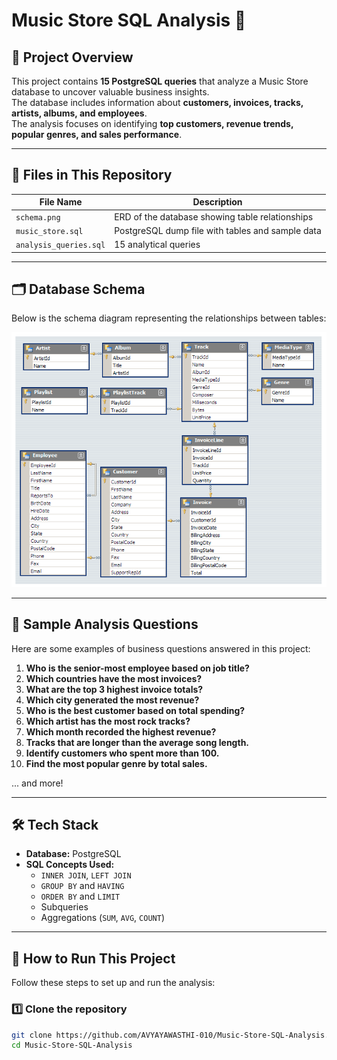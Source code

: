 # Music Store SQL Analysis 🎵

## 📌 Project Overview
This project contains **15 PostgreSQL queries** that analyze a Music Store database to uncover valuable business insights.  
The database includes information about **customers, invoices, tracks, artists, albums, and employees**.  
The analysis focuses on identifying **top customers, revenue trends, popular genres, and sales performance**.

---

## 📂 Files in This Repository
| File Name            | Description |
|----------------------|-------------|
| `schema.png`         | ERD of the database showing table relationships |
| `music_store.sql`    | PostgreSQL dump file with tables and sample data |
| `analysis_queries.sql` | 15 analytical queries |

---

## 🗂️ Database Schema
Below is the schema diagram representing the relationships between tables:

![Database Schema](https://github.com/AVYAYAWASTHI-010/Music-Store-SQL-Analysis/blob/main/MusicDatabaseSchema.png)


---

## 🧾 Sample Analysis Questions
Here are some examples of business questions answered in this project:

1. **Who is the senior-most employee based on job title?**  
2. **Which countries have the most invoices?**  
3. **What are the top 3 highest invoice totals?**  
4. **Which city generated the most revenue?**  
5. **Who is the best customer based on total spending?**  
6. **Which artist has the most rock tracks?**  
7. **Which month recorded the highest revenue?**  
8. **Tracks that are longer than the average song length.**
9. **Identify customers who spent more than 100.**
10. **Find the most popular genre by total sales.**

... and more!

---

## 🛠️ Tech Stack
- **Database:** PostgreSQL  
- **SQL Concepts Used:**  
  - `INNER JOIN`, `LEFT JOIN`
  - `GROUP BY` and `HAVING`
  - `ORDER BY` and `LIMIT`
  - Subqueries
  - Aggregations (`SUM`, `AVG`, `COUNT`)

---

## 🚀 How to Run This Project
Follow these steps to set up and run the analysis:

### 1️⃣ Clone the repository
```bash
git clone https://github.com/AVYAYAWASTHI-010/Music-Store-SQL-Analysis.git
cd Music-Store-SQL-Analysis

